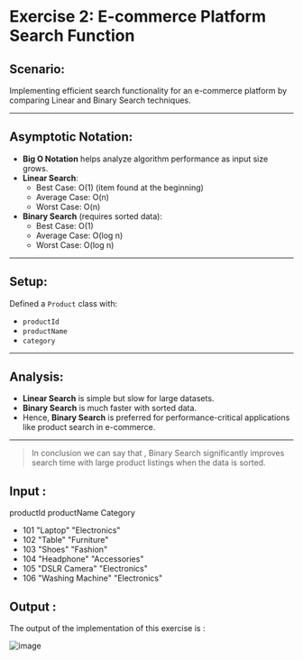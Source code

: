 # Exercise 2: E-commerce Platform Search Function

##  Scenario:
Implementing efficient search functionality for an e-commerce platform by comparing Linear and Binary Search techniques.

---

##   Asymptotic Notation:
- **Big O Notation** helps analyze algorithm performance as input size grows.
- **Linear Search**:
  - Best Case: O(1) (item found at the beginning)
  - Average Case: O(n)
  - Worst Case: O(n)
- **Binary Search** (requires sorted data):
  - Best Case: O(1)
  - Average Case: O(log n)
  - Worst Case: O(log n)

---

##  Setup:
Defined a `Product` class with:
- `productId`
- `productName`
- `category`

---


##   Analysis:
- **Linear Search** is simple but slow for large datasets.
- **Binary Search** is much faster with sorted data.
- Hence, **Binary Search** is preferred for performance-critical applications like product search in e-commerce.

---

> In conclusion we can say that , Binary Search significantly improves search time with large product listings when the data is sorted.


## Input : 

productId     productName     Category       

 - 101     "Laptop"        "Electronics"
  - 102      "Table"         "Furniture"
  - 103       "Shoes"         "Fashion"
  - 104      "Headphone"      "Accessories"
  - 105       "DSLR Camera"   "Electronics"
  - 106    "Washing Machine"     "Electronics"
  
  
  



## Output : 
The output of the implementation of this exercise is :

![image](https://github.com/user-attachments/assets/50becfbf-02b2-461e-a953-75b31bae441f)
